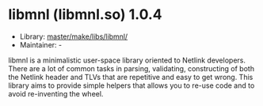 # libmnl (libmnl.so) 1.0.4
 - Library: [master/make/libs/libmnl/](https://github.com/Freetz-NG/freetz-ng/tree/master/make/libs/libmnl/)
 - Maintainer: -

libmnl is a minimalistic user-space library oriented to Netlink developers. There are a lot of common tasks in parsing, validating, constructing of both the Netlink header and TLVs that are repetitive and easy to get wrong. This library aims to provide simple helpers that allows you to re-use code and to avoid re-inventing the wheel.
